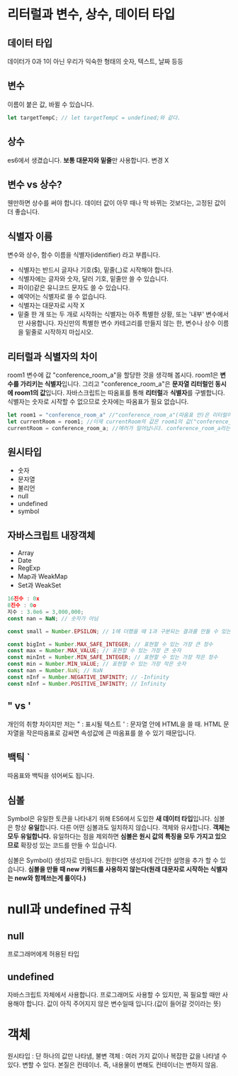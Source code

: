 # 리터럴과 변수, 상수, 데이터 타입
## 데이터 타입
데이터가 0과 1이 아닌 우리가 익숙한 형태의 숫자, 텍스트, 날짜 등등
## 변수
이름이 붙은 값, 바뀔 수 있습니다.
```js
let targetTempC; // let targetTempC = undefined;와 같다.
```
## 상수
es6에서 생겼습니다. **보통 대문자와 밑줄**만 사용합니다.
변경 X

## 변수 vs 상수?
웬만하면 상수를 써야 합니다. 데이터 값이 아무 때나 막 바뀌는 것보다는, 고정된 값이 더 좋습니다.

## 식별자 이름
변수와 상수, 함수 이름을 식별자(identifier) 라고 부릅니다.
- 식별자는 반드시 글자나 기호($), 밑줄(_)로 시작해야 합니다.
- 식별자에는 글자와 숫자, 달러 기호, 밑줄만 쓸 수 있습니다.
- 파이()같은 유니코드 문자도 쓸 수 있습니다.
- 예약어는 식별자로 쓸 수 없습니다.
- 식별자는 대문자로 시작 X
- 밑줄 한 개 또는 두 개로 시작하는 식별자는 아주 특별한 상황, 또는 '내부' 변수에서만 사용합니다. 자신만의 특별한 변수 카테고리를 만들지 않는 한, 변수나 상수 이름을 밑줄로 시작하지 마십시오.

## 리터럴과 식별자의 차이
room1 변수에 값 "conference_room_a"을 할당한 것을 생각해 봅시다.
room1은 **변수를 가리키는 식별자**입니다.
그리고 "conference_room_a"은 **문자열 리터럴인 동시에 room1의 값**입니다.
자바스크립트는 따옴표를 통해 **리터럴**과 **식별자**를 구별합니다. 식별자는 숫자로 시작할 수 없으므로 숫자에는 따옴표가 필요 없습니다.

```js
let room1 = "conference_room_a" //"conference_room_a"(따옴표 안)은 리터럴이다.
let currentRoom = room1; //이제 currentRoom의 값은 room1의 값("conference_room_a")과 같다.
currentRoom = conference_room_a; //에러가 일어납니다. conference_room_a라는 식별자 존재 X
```

## 원시타입
- 숫자
- 문자열
- 불리언
- null
- undefined
- symbol

## 자바스크립트 내장객체
- Array
- Date
- RegExp
- Map과 WeakMap
- Set과 WeakSet

```js
16진수 : 0x
8진수 : 0o
지수 : 3.0e6 = 3,000,000;
const nan = NaN; // 숫자가 아님
```

```js
const small = Number.EPSILON; // 1에 더했을 때 1과 구분되는 결과를 만들 수 있는 가장 작은 값입니다. 근사치는 2.2e-16입니다.

const bigInt = Number.MAX_SAFE_INTEGER; // 표현할 수 있는 가장 큰 정수
const max = Number.MAX_VALUE; // 표현할 수 있는 가장 큰 숫자
const minInt = Number.MIN_SAFE_INTEGER; // 표현할 수 있는 가장 작은 정수
const min = Number.MIN_VALUE; // 표현할 수 있는 가장 작은 숫자
const nan = Number.NaN; // NaN
const nInf = Number.NEGATIVE_INFINITY; // -Infinity
const nInf = Number.POSITIVE_INFINITY; // Infinity
```

## " vs '
개인의 취향 차이지만 저는
" : 표시될 텍스트
' : 문자열 안에 HTML을 쓸 때. HTML 문자열을 작은따옴표로 감싸면 속성값에 큰 따옴표를 쓸 수 있기 때문입니다.

## 백틱 `
따옴표와 백틱을 섞어써도 됩니다.

## 심볼
Symbol은 유일한 토큰을 나타내기 위해 ES6에서 도입한 **새 데이터 타입**입니다. 심볼은 항상 **유일**합니다. 다른 어떤 심볼과도 일치하지 않습니다. 객체와 유사합니다. **객체는 모두 유일합니다.**
유일하다는 점을 제외하면 **심볼은 원시 값의 특징을 모두 가지고 있으므로** 확장성 있는 코드를 만들 수 있습니다.

심볼은 Symbol() 생성자로 만듭니다. 원한다면 생성자에 간단한 설명을 추가 할 수 있습니다.
**심볼을 만들 때 new 키워드를 사용하지 않는다(원래 대문자로 시작하는 식별자는 new와 함께쓰는게 룰이다.)**

# null과 undefined 규칙

## null 
프로그래머에게 허용된 타입

## undefined
자바스크립트 자체에서 사용합니다. 프로그래머도 사용할 수 있지만, 꼭 필요할 때만 사용해야 합니다. 값이 아직 주어지지 않은 변수일때 입니다.(값이 들어갈 것이라는 뜻)

# 객체
원시타입 : 단 하나의 값만 나타냄, 불변
객체 : 여러 가지 값이나 복잡한 값을 나타낼 수 있다. 변할 수 있다. 본질은 컨테이너. 즉, 내용물이 변해도 컨테이너는 변하지 않음.
